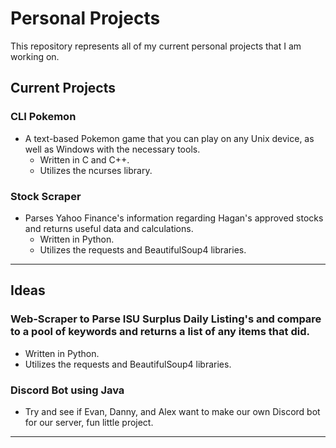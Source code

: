# **Personal Projects**
 This repository represents all of my current personal projects that I am working on.

## **Current Projects**
### CLI Pokemon
* A text-based Pokemon game that you can play on any Unix device, as well as Windows with the necessary tools.
    * Written in C and C++.
    * Utilizes the ncurses library.

 ### Stock Scraper
 * Parses Yahoo Finance's information regarding Hagan's approved stocks and returns useful data and calculations.
    * Written in Python.
    * Utilizes the requests and BeautifulSoup4 libraries.
---
## **Ideas**
### Web-Scraper to Parse ISU Surplus Daily Listing's and compare to a pool of keywords and returns a list of any items that did.
* Written in Python.
* Utilizes the requests and BeautifulSoup4 libraries.

### Discord Bot using Java
* Try and see if Evan, Danny, and Alex want to make our own Discord bot for our server, fun little project.
---
